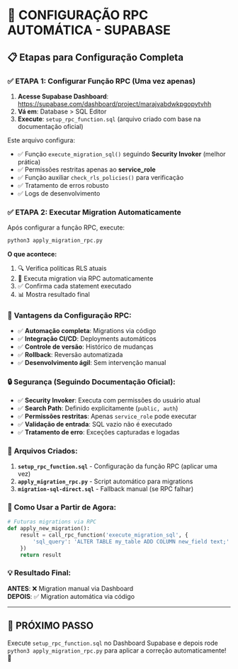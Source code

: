 # 🔧 CONFIGURAÇÃO RPC AUTOMÁTICA - SUPABASE

## 📋 Etapas para Configuração Completa

### ✅ **ETAPA 1: Configurar Função RPC** (Uma vez apenas)

1. **Acesse Supabase Dashboard**: https://supabase.com/dashboard/project/marajvabdwkpgopytvhh
2. **Vá em**: Database > SQL Editor
3. **Execute**: `setup_rpc_function.sql` (arquivo criado com base na documentação oficial)

Este arquivo configura:
- ✅ Função `execute_migration_sql()` seguindo **Security Invoker** (melhor prática)
- ✅ Permissões restritas apenas ao **service_role**
- ✅ Função auxiliar `check_rls_policies()` para verificação
- ✅ Tratamento de erros robusto
- ✅ Logs de desenvolvimento

### ✅ **ETAPA 2: Executar Migration Automaticamente**

Após configurar a função RPC, execute:

```bash
python3 apply_migration_rpc.py
```

**O que acontece:**
1. 🔍 Verifica políticas RLS atuais
2. 🚀 Executa migration via RPC automaticamente  
3. ✅ Confirma cada statement executado
4. 📊 Mostra resultado final

### 🎯 **Vantagens da Configuração RPC:**

- ✅ **Automação completa**: Migrations via código
- ✅ **Integração CI/CD**: Deployments automáticos
- ✅ **Controle de versão**: Histórico de mudanças
- ✅ **Rollback**: Reversão automatizada
- ✅ **Desenvolvimento ágil**: Sem intervenção manual

### 🔒 **Segurança (Seguindo Documentação Oficial):**

- ✅ **Security Invoker**: Executa com permissões do usuário atual
- ✅ **Search Path**: Definido explicitamente (`public, auth`)
- ✅ **Permissões restritas**: Apenas `service_role` pode executar
- ✅ **Validação de entrada**: SQL vazio não é executado
- ✅ **Tratamento de erro**: Exceções capturadas e logadas

### 📁 **Arquivos Criados:**

1. **`setup_rpc_function.sql`** - Configuração da função RPC (aplicar uma vez)
2. **`apply_migration_rpc.py`** - Script automático para migrations
3. **`migration-sql-direct.sql`** - Fallback manual (se RPC falhar)

### 🧪 **Como Usar a Partir de Agora:**

```python
# Futuras migrations via RPC
def apply_new_migration():
    result = call_rpc_function('execute_migration_sql', {
        'sql_query': 'ALTER TABLE my_table ADD COLUMN new_field text;'
    })
    return result
```

### 💡 **Resultado Final:**

**ANTES**: ❌ Migration manual via Dashboard  
**DEPOIS**: ✅ Migration automática via código

---

## 🚀 PRÓXIMO PASSO

Execute `setup_rpc_function.sql` no Dashboard Supabase e depois rode `python3 apply_migration_rpc.py` para aplicar a correção automaticamente! 🎉